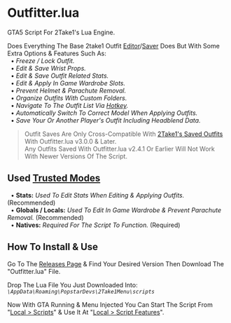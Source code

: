 # Outfitter.lua
GTA5 Script For 2Take1's Lua Engine.  

Does Everything The Base 2take1 Outfit [Editor](https://gta.2take1.menu/features/local/outfitter/)/[Saver](https://gta.2take1.menu/features/local/outfits/) Does But With Some Extra Options & Features Such As:  
&nbsp;&nbsp;• _Freeze / Lock Outfit._  
&nbsp;&nbsp;• _Edit & Save Wrist Props._  
&nbsp;&nbsp;• _Edit & Save Outfit Related Stats._  
&nbsp;&nbsp;• _Edit & Apply In Game Wardrobe Slots._  
&nbsp;&nbsp;• _Prevent Helmet & Parachute Removal._  
&nbsp;&nbsp;• _Organize Outfits With Custom Folders._  
&nbsp;&nbsp;• _Navigate To The Outfit List Via [Hotkey](https://gta.2take1.menu/setup/keybinds/#feature-hotkeys)._  
&nbsp;&nbsp;• _Automatically Switch To Correct Model When Applying Outfits._  
&nbsp;&nbsp;• _Save Your Or Another Player's Outfit Including Headblend Data._
>Outfit Saves Are Only Cross-Compatible With [2Take1's Saved Outfits](https://gta.2take1.menu/features/local/outfits/#custom-outfits) With Outfitter.lua v3.0.0 & Later.  
Any Outfits Saved With Outfitter.lua v2.4.1 Or Earlier Will Not Work With Newer Versions Of The Script.
## Used [Trusted Modes](https://gta.2take1.menu/dev/scripts/#trusted-mode)
&nbsp;&nbsp;• **Stats:** _Used To Edit Stats When Editing & Applying Outfits._ (Recommended)  
&nbsp;&nbsp;• **Globals / Locals:** _Used To Edit In Game Wardrobe & Prevent Parachute Removal._ (Recommended)  
&nbsp;&nbsp;• **Natives:** _Required For The Script To Function._ (Required)
## How To Install & Use
Go To The [Releases Page](https://github.com/Bassrex100/Outfitter.lua/releases) & Find Your Desired Version Then Download The "Outfitter.lua" File.

Drop The Lua File You Just Downloaded Into: _`\AppData\Roaming\PopstarDevs\2Take1Menu\scripts`_

Now With GTA Running & Menu Injected You Can Start The Script From "[Local > Scripts](https://gta.2take1.menu/dev/scripts/#management-and-execution)" & Use It At "[Local > Script Features](https://gta.2take1.menu/dev/scripts/#management-and-execution)".
